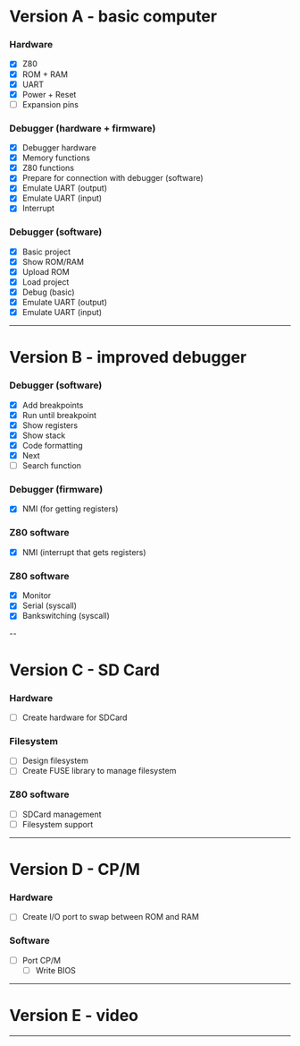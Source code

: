 # Version A - basic computer

### Hardware

- [x] Z80
- [x] ROM + RAM
- [x] UART
- [x] Power + Reset
- [ ] Expansion pins

### Debugger (hardware + firmware)

- [x] Debugger hardware
- [x] Memory functions
- [x] Z80 functions
- [x] Prepare for connection with debugger (software)
- [x] Emulate UART (output)
- [x] Emulate UART (input)
- [x] Interrupt

### Debugger (software)

- [x] Basic project
- [x] Show ROM/RAM
- [x] Upload ROM
- [x] Load project
- [x] Debug (basic)
- [x] Emulate UART (output)
- [x] Emulate UART (input)

---

# Version B - improved debugger

### Debugger (software)

- [x] Add breakpoints
- [x] Run until breakpoint
- [x] Show registers
- [x] Show stack
- [x] Code formatting
- [x] Next
- [ ] Search function

### Debugger (firmware)
- [x] NMI (for getting registers)

### Z80 software

- [x] NMI (interrupt that gets registers)

### Z80 software

- [x] Monitor
- [x] Serial (syscall)
- [x] Bankswitching (syscall)

--

# Version C - SD Card

### Hardware

- [ ] Create hardware for SDCard

### Filesystem

- [ ] Design filesystem
- [ ] Create FUSE library to manage filesystem

### Z80 software

- [ ] SDCard management
- [ ] Filesystem support

---

# Version D - CP/M

### Hardware

- [ ] Create I/O port to swap between ROM and RAM

### Software

- [ ] Port CP/M
  - [ ] Write BIOS

---

# Version E - video

---
